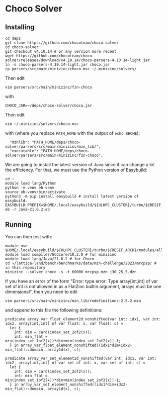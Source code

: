 # Choco Solver

## Installing

```
cd deps
git clone https://github.com/chocoteam/choco-solver
cd choco-solver
git checkout v4.10.14 # or any version more recent
wget https://github.com/chocoteam/choco-solver/releases/download/v4.10.14/choco-parsers-4.10.14-light.jar
ln -s choco-parsers-4.10.14-light.jar choco.jar
cp parsers/src/main/minizinc/choco.msc ~/.minizinc/solvers/
```

Then edit
```
vim parsers/src/main/minizinc/fzn-choco
```
with
```
CHOCO_JAR=~/deps/choco-solver/choco.jar
```

Then edit
```
vim ~/.minizinc/solvers/choco.msc
```
with (where you replace `PATH_HOME` with the output of `echo $HOME`):
```
  "mznlib": "PATH_HOME/deps/choco-solver/parsers/src/main/minizinc/mzn_lib/",
  "executable": "PATH_HOME/deps/choco-solver/parsers/src/main/minizinc/fzn-choco",
```

We are going to install the latest version of Java since it can change a lot the efficiency.
For that, we must use the Python version of Easybuild:

```
cd ~
module load lang/Python
python -m venv eb-venv
source eb-venv/bin/activate
python3 -m pip install easybuild # install latest version of easybuild.
EASYBUILD_PREFIX=$HOME/.local/easybuild/${ULHPC_CLUSTER}/turbo/${RESIF_ARCH}
eb -r Java-21.0.2.eb
```

## Running

You can then test with:
```
module use $HOME/.local/easybuild/${ULHPC_CLUSTER}/turbo/${RESIF_ARCH}/modules/all
module load compiler/GCCcore/10.2.0 # for minizinc
module load lang/Java/21.0.2 # for Choco
cd ~/lattice-land/bench/benchmarks/data/mzn-challenge/2023/mrcpsp/ # in this repository
minizinc --solver choco -s -t 60000 mrcpsp.mzn j30_25_5.dzn
```

If you have an error of the form "Error: type error: Type array[int,int] of var set of int is not allowed in as a FlatZinc builtin argument, arrays must be one dimensional", then you need to edit

```
vim parsers/src/main/minizinc/mzn_lib/redefinitions-2.5.2.mzn
```
and append to this file the following definitions:
```
predicate array_var_float_element2d_nonshifted(var int: idx1, var int: idx2, array[int,int] of var float: x, var float: c) =
  let {
    int: dim = card(index_set_2of2(x));
    int: min_flat = min(index_set_1of2(x))*dim+min(index_set_2of2(x))-1;
  } in array_var_float_element_nonshifted((idx1*dim+idx2-min_flat)::domain, array1d(x), c);

predicate array_var_set_element2d_nonshifted(var int: idx1, var int: idx2, array[int,int] of var set of int: x, var set of int: c) =
  let {
    int: dim = card(index_set_2of2(x));
    int: min_flat = min(index_set_1of2(x))*dim+min(index_set_2of2(x))-1;
  } in array_var_set_element_nonshifted((idx1*dim+idx2-min_flat)::domain, array1d(x), c);
```


